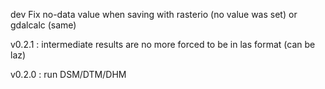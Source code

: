 dev
Fix no-data value when saving with rasterio (no value was set) or gdalcalc (same)

v0.2.1 : intermediate results are no more forced to be in las format (can be laz)

v0.2.0 : run DSM/DTM/DHM
